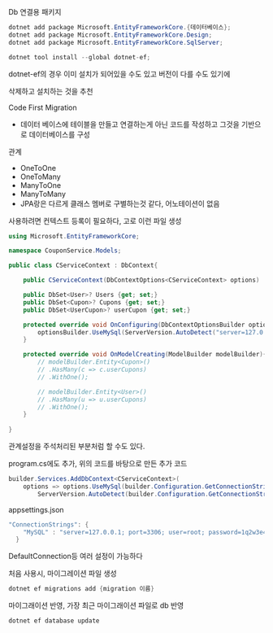 Db 연결용 패키지

```C#
dotnet add package Microsoft.EntityFrameworkCore.{데이터베이스};
dotnet add package Microsoft.EntityFrameworkCore.Design;
dotnet add package Microsoft.EntityFrameworkCore.SqlServer;

dotnet tool install --global dotnet-ef;
```

dotnet-ef의 경우 이미 설치가 되어있을 수도 있고 버전이 다를 수도 있기에

삭제하고 설치하는 것을 추천

  

Code First Migration

- 데이터 베이스에 테이블을 만들고 연결하는게 아닌 코드를 작성하고 그것을 기반으로 데이터베이스를 구성

  

관계

- OneToOne
- OneToMany
- ManyToOne
- ManyToMany
- JPA랑은 다르게 클래스 멤버로 구별하는것 같다, 어노테이션이 없음

  

사용하려면 컨텍스트 등록이 필요하다, 고로 이런 파일 생성

```C#
using Microsoft.EntityFrameworkCore;

namespace CouponService.Models;

public class CServiceContext : DbContext{

    public CServiceContext(DbContextOptions<CServiceContext> options) : base(options){}

    public DbSet<User>? Users {get; set;}
    public DbSet<Cupon>? Cupons {get; set;}
    public DbSet<UserCupon>? userCupon {get; set;}

    protected override void OnConfiguring(DbContextOptionsBuilder optionsBuilder){
        optionsBuilder.UseMySql(ServerVersion.AutoDetect("server=127.0.0.1; user=root; password=1q2w3e4r!;database=coupon_service"));
    }

    protected override void OnModelCreating(ModelBuilder modelBuilder){
        // modelBuilder.Entity<Cupon>()
        // .HasMany(c => c.userCupons)
        // .WithOne();

        // modelBuilder.Entity<User>()
        // .HasMany(u => u.userCupons)
        // .WithOne();
    }
    
}
```

관계설정을 주석처리된 부분처럼 할 수도 있다.

  

  

program.cs에도 추가, 위의 코드를 바탕으로 만든 추가 코드

```C#
builder.Services.AddDbContext<CServiceContext>(
    options => options.UseMySql(builder.Configuration.GetConnectionString("MySQL"),
        ServerVersion.AutoDetect(builder.Configuration.GetConnectionString("MySQL"))));
```

  

appsettings.json

```C#
"ConnectionStrings": {
    "MySQL" : "server=127.0.0.1; port=3306; user=root; password=1q2w3e4r!;database=coupon_service"
  }
```

DefaultConnection등 여러 설정이 가능하다

  

처음 사용시, 마이그레이션 파일 생성

```C#
dotnet ef migrations add {migration 이름}
```

마이그래이션 반영, 가장 최근 마이그래이션 파일로 db 반영

```C#
dotnet ef database update
```